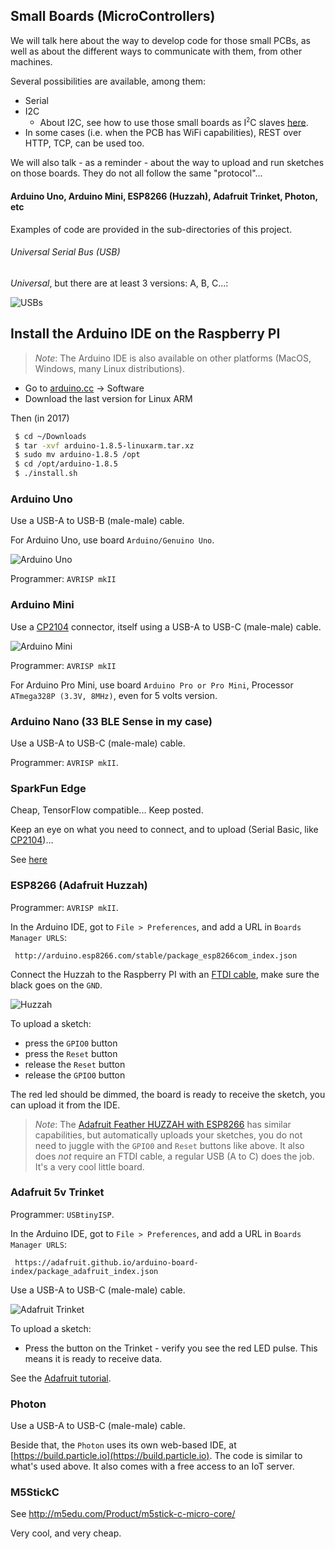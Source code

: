 ## Small Boards (MicroControllers)
We will talk here about the way to develop code for those small PCBs, as well as about the different ways to communicate with them, from other machines.

Several possibilities are available, among them:
- Serial
- I2C
    - About I2C, see how to use those small boards as I<sup><small>2</small></sup>C slaves [here](https://github.com/OlivierLD/raspberry-coffee/blob/master/I2C.SPI/src/i2c/comm/README.md).
- In some cases (i.e. when the PCB has WiFi capabilities), REST over HTTP, TCP, can be used too.

We will also talk - as a reminder - about the way to upload and run sketches on those boards. They do not all follow the same "protocol"...

#### Arduino Uno, Arduino Mini, ESP8266 (Huzzah), Adafruit Trinket, Photon, etc
Examples of code are provided in the sub-directories of this project.

###### Universal Serial Bus (USB)
_Universal_, but there are at least 3 versions: A, B, C...:

![USBs](./img/usbs.png)

## Install the Arduino IDE on the Raspberry PI
> _Note_: The Arduino IDE is also available on other platforms (MacOS, Windows, many Linux distributions).

- Go to [arduino.cc](https://www.arduino.cc/) -> Software
- Download the last version for Linux ARM

Then (in 2017)

```bash
 $ cd ~/Downloads
 $ tar -xvf arduino-1.8.5-linuxarm.tar.xz
 $ sudo mv arduino-1.8.5 /opt
 $ cd /opt/arduino-1.8.5
 $ ./install.sh
```

### Arduino Uno
Use a USB-A to USB-B (male-male) cable.

For Arduino Uno, use board `Arduino/Genuino Uno`.

![Arduino Uno](./img/Arduino.Uno.png)

Programmer: `AVRISP mkII`

### Arduino Mini
Use a [CP2104](https://www.adafruit.com/product/3309) connector, itself using a USB-A to USB-C (male-male) cable.

![Arduino Mini](./img/Arduino.Mini.png)

Programmer: `AVRISP mkII`

For Arduino Pro Mini, use board `Arduino Pro or Pro Mini`, Processor `ATmega328P (3.3V, 8MHz)`, even for 5 volts version.

### Arduino Nano (33 BLE Sense in my case)
Use a USB-A to USB-C (male-male) cable.

Programmer: `AVRISP mkII`.

### SparkFun Edge
Cheap, TensorFlow compatible... Keep posted.

Keep an eye on what you need to connect, and to upload (Serial Basic, like [CP2104](https://www.adafruit.com/product/3309))...

See [here](https://www.sparkfun.com/products/15170)


### ESP8266 (Adafruit Huzzah)
Programmer: `AVRISP mkII`.

In the Arduino IDE, got to `File > Preferences`, and add a URL in `Boards Manager URLS`:
```
 http://arduino.esp8266.com/stable/package_esp8266com_index.json
```
Connect the Huzzah to the Raspberry PI with an [FTDI cable](https://www.adafruit.com/product/70), make sure the black goes on the `GND`.

![Huzzah](./img/Huzzah.png)

To upload a sketch:
- press the `GPIO0` button
- press the `Reset` button
- release the `Reset` button
- release the `GPIO0` button

The red led should be dimmed, the board is ready to receive the sketch, you can upload it from the IDE.

> _Note_: The [Adafruit Feather HUZZAH with ESP8266](https://learn.adafruit.com/adafruit-feather-huzzah-esp8266) has similar capabilities, but automatically uploads your sketches,
> you do not need to juggle with the `GPIO0` and `Reset` buttons like above. It also does _not_ require an FTDI cable,
> a regular USB (A to C) does the job. It's a very cool little board.

### Adafruit 5v Trinket
Programmer: `USBtinyISP`.

In the Arduino IDE, got to `File > Preferences`, and add a URL in `Boards Manager URLS`:
```
 https://adafruit.github.io/arduino-board-index/package_adafruit_index.json
```
Use a USB-A to USB-C (male-male) cable.

![Adafruit Trinket](./img/Trinket.png)

To upload a sketch:
- Press the button on the Trinket - verify you see the red LED pulse. This means it is ready to receive data.

See the [Adafruit tutorial](https://learn.adafruit.com/introducing-trinket?view=all).

### Photon
Use a USB-A to USB-C (male-male) cable.

Beside that, the `Photon` uses its own web-based IDE, at [https://build.particle.io](https://build.particle.io).
The code is similar to what's used above. It also comes with a free access to an IoT server.

### M5StickC
See <http://m5edu.com/Product/m5stick-c-micro-core/>

Very cool, and very cheap.
